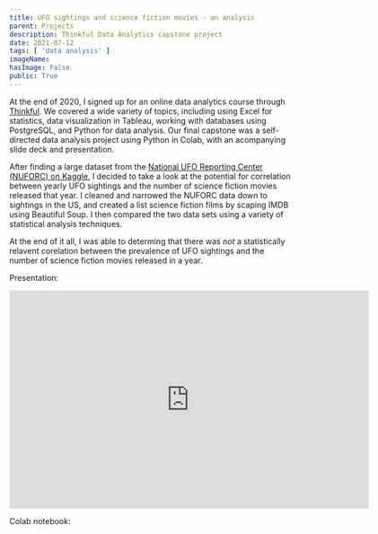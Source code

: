 ```yaml
---
title: UFO sightings and science fiction movies - an analysis
parent: Projects
description: Thinkful Data Analytics capstone project
date: 2021-07-12
tags: [ 'data analysis' ]
imageName:
hasImage: False
public: True
---
```


At the end of 2020, I signed up for an online data analytics course through [Thinkful](https://www.thinkful.com/). We covered a wide variety of topics, including using Excel for statistics, data visualization in Tableau, working with databases using PostgreSQL, and Python for data analysis. Our final capstone was a self-directed data analysis project using Python in Colab, with an acompanying slide deck and presentation. 

After finding a large dataset from the [National UFO Reporting Center (NUFORC) on Kaggle](https://www.kaggle.com/NUFORC/ufo-sightings), I decided to take a look at the potential for correlation between yearly UFO sightings and the number of science fiction movies released that year. I cleaned and narrowed the NUFORC data down to sightings in the US, and created a list science fiction films by scaping IMDB using Beautiful Soup. I then compared the two data sets using a variety of statistical analysis techniques. 

At the end of it all, I was able to determing that there was *not* a statistically relavent corelation between the prevalence of UFO sightings and the number of science fiction movies released in a year.

Presentation: 
<iframe src="https://docs.google.com/presentation/d/e/2PACX-1vRoT-YjDhlv64AJ_tKHmcaxTuD7GJk_V4MyVhl0J3pLNA6HJo0Qmez78LLc4nV1sg/embed?start=false&loop=false&delayms=3000" frameborder="0" width="640" height="389" allowfullscreen="true" mozallowfullscreen="true" webkitallowfullscreen="true"></iframe>

Colab notebook:
<script src="https://gist.github.com/l8te/a4bdfa7d021e246fd4f47cb7576987d3.js"></script>


<!-- <iframe src="https://docs.google.com/spreadsheets/d/e/2PACX-1vT_Z-OUnviHB4fd5XcIvVRWwCmihsZE22ZrWnmB7BlzC8AyjpoyKC7DhzpEBKnvhg/pubhtml?widget=true&amp;headers=false"></iframe> -->